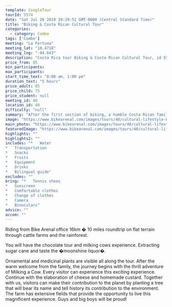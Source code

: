 ```yaml
---
template: SingleTour
tourId: 5574
date: "Sat Jul 20 2019 19:29:51 GMT-0600 (Central Standard Time)"
title: "Biking & Costa Rican Cultural Tour"
categories: 
  - category: Combo
tags: ['Combo']
meeting: "La Fortuna"
meeting_lat: "10.4718"
meeting_lng: "-84.643"
description: "Costa Rica tour Biking & Costa Rican Cultural Tour, id 5574"
price_from: 85
min_participants: 
max_participants: 
start_time_text: "8:00 am, 1:00 pm"
duration_text: "5 hours"
price_adult: 85
price_child: 75
price_student: null
meeting_id: 40
location_id: 40
difficulty: "null"
summary: "After the first section of biking, a humble Costa Rican family will show us how the people used to live, the way they used to produce their own food and all the things needed for the daily living."
image: "https://www.bikearenal.com/images/tours/40/cultural-lifestyle-biking.jpg"
main_photo: "https://www.bikearenal.com/images/tours/40/cultural-lifestyle-biking.jpg"
featuredImage: "https://www.bikearenal.com/images/tours/40/cultural-lifestyle-biking.jpg"
highlights: ""
highlights2: ""
includes: "*   Water
*   Transportation
*   Snacks
*   Fruits
*   Equipment
*   Drinks
*   Bilingual guide"
excludes: ""
bring: "*   Tennis shoes
*   Sunscreen
*   Comfortable clothes
*   Change of clothes
*   Camera
*   Binoculars"
advice: ""
accom: ""
---
```

Riding from Bike Arenal office 16km � 10 miles roundtrip on flat terrain through cattle farms and the rainforest.

You will have the chocolate tour and milking cows experience. Extracting sugar cane and taste the �moonshine liquor�.

Ornamental and medicinal plants are visible all along the tour. After the warm welcome from the family, the journey begins with the thrill adventure of Milking a Cow. Every visitor can experience this exciting experience. Continue with the elaboration of cheese and homemade custard. Together with us, visitors can make their contribution to the planet by planting a tree that will bear its name and tell history its contribution to the environment. The farm has extensive fields that provide the opportunity to live this magnificent experience. Guys and big boys will be proud!